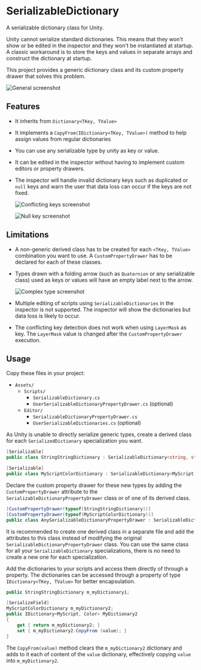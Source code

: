 # SerializableDictionary
A serializable dictionary class for Unity.

Unity cannot serialize standard dictionaries. This means that they won't show or be edited in the inspector
and they won't be instantiated at startup. A classic workaround is to store the keys and values in separate arrays
and construct the dictionary at startup.

This project provides a generic dictionary class and its custom property drawer that solves this problem.

![General screenshot](https://azixmcaze.github.io/Unity-SerializableDictionary/SerializableDictionary_screenshot1.png)

## Features

- It inherits from `Dictionary<TKey, TValue>`
- It implements a `CopyFrom(IDictionary<TKey, TValue>)` method to help assign values from regular dictionaries
- You can use any serializable type by unity as key or value. 
- It can be edited in the inspector without having to implement custom editors or property drawers.
- The inspector will handle invalid dictionary keys such as duplicated or `null` keys and warn the user that data loss can occur if the keys are not fixed.
    
    ![Conflicting keys screenshot](https://azixmcaze.github.io/Unity-SerializableDictionary/SerializableDictionary_screenshot2.png)

    ![Null key screenshot](https://azixmcaze.github.io/Unity-SerializableDictionary/SerializableDictionary_screenshot3.png)

## Limitations
- A non-generic derived class has to be created for each `<TKey, TValue>` combination you want to use. A `CustomPropertyDrawer` has to be declared for each of these classes.
- Types drawn with a folding arrow (such as `Quaternion` or any serializable class) used as keys or values will have an empty label next to the arrow.

    ![Complex type screenshot](https://azixmcaze.github.io/Unity-SerializableDictionary/SerializableDictionary_screenshot4.png)
- Multiple editing of scripts using `SerializableDictionaries` in the inspector is not supported. The inspector will show the dictionaries but data loss is likely to occur.
- The conflicting key detection does not work when using `LayerMask` as key. The `LayerMask` value is changed after the `CustomPropertyDrawer` execution.

## Usage

Copy these files in your project:
- `Assets/`
    - `Scripts/`
        - `SerializableDictionary.cs`
        - `UserSerializableDictionaryPropertyDrawer.cs` (optional)
    - `Editor/`
        - `SerializableDictionaryPropertyDrawer.cs`
        - `UserSerializableDictionaries.cs` (optional)

As Unity is unable to directly serialize generic types, create a derived class for each `SerializedDictionary` specialization you want.
```csharp
[Serializable]
public class StringStringDictionary : SerializableDictionary<string, string> {}

[Serializable]
public class MyScriptColorDictionary : SerializableDictionary<MyScript, Color> {}
```

Declare the custom property drawer for these new types by adding the `CustomPropertyDrawer` attribute to the `SerializableDictionaryPropertyDrawer` class or of one of its derived class.

```csharp
[CustomPropertyDrawer(typeof(StringStringDictionary))]
[CustomPropertyDrawer(typeof(MyScriptColorDictionary))]
public class AnySerializableDictionaryPropertyDrawer : SerializableDictionaryPropertyDrawer {}
```

It is recommended to create one derived class in a separate file and add the attributes to this class instead of modifying the original `SerializableDictionaryPropertyDrawer` class.
You can use the same class for all your `SerializableDictionary` specializations, there is no need to create a new one for each specialization.

Add the dictionaries to your scripts and access them directly of through a property.
The dictionaries can be accessed through a property of type `IDictionary<TKey, TValue>` for better encapsulation.

```csharp
public StringStringDictionary m_myDictionary1;

[SerializeField]
MyScriptColorDictionary m_myDictionary2;
public IDictionary<MyScript, Color> MyDictionary2
{
    get { return m_myDictionary2; }
    set { m_myDictionary2.CopyFrom (value); }
}
```

The `CopyFrom(value)` method clears the `m_myDictionary2` dictionary and adds to it each of content of the `value` dictionary,  effectively copying `value` into `m_myDictionary2`.
